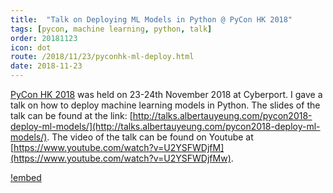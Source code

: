 ```yaml
---
title:  "Talk on Deploying ML Models in Python @ PyCon HK 2018"
tags: [pycon, machine learning, python, talk]
order: 20181123
icon: dot
route: /2018/11/23/pyconhk-ml-deploy.html
date: 2018-11-23
---
```


[PyCon HK 2018](http://pycon.hk/2018/) was held on 23-24th November 2018 at Cyberport. I gave a talk on how to deploy machine learning models in Python. The slides of the talk can be found at the link: [http://talks.albertauyeung.com/pycon2018-deploy-ml-models/](http://talks.albertauyeung.com/pycon2018-deploy-ml-models/). The video of the talk can be found on Youtube at [https://www.youtube.com/watch?v=U2YSFWDjfM](https://www.youtube.com/watch?v=U2YSFWDjfMw).

[!embed](https://www.youtube.com/embed/U2YSFWDjfMw)

